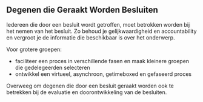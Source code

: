 ## Degenen die Geraakt Worden Besluiten

Iedereen die door een besluit wordt getroffen, moet betrokken worden bij het nemen van het besluit. Zo behoud je gelijkwaardigheid en accountability en vergroot je de informatie die beschikbaar is over het onderwerp.

Voor grotere groepen:

- faciliteer een proces in verschillende fasen en maak kleinere groepen die gedelegeerden selecteren
- ontwikkel een virtueel, asynchroon, getimeboxed en gefaseerd proces

Overweeg om degenen die door een besluit geraakt worden ook te betrekken bij de evaluatie en doorontwikkeling van de besluiten.